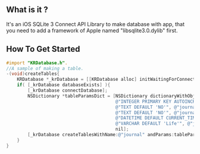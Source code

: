 ## What is it ?

It's an iOS SQLite 3 Connect API Library to make database with app, that you need to add a framework of Apple named "libsqlite3.0.dylib" first.

## How To Get Started

``` objective-c
#import "KRDatabase.h".
//A sample of making a table.
-(void)createTables{
	KRDatabase *_krDatabase = [[KRDatabase alloc] initWaitingForConnection];
	if( [_krDatabase databaseExists] ){
		[_krDatabase connectDatabase];
		NSDictionary *tableParamsDict = [NSDictionary dictionaryWithObjectsAndKeys:
                                         @"INTEGER PRIMARY KEY AUTOINCREMENT", @"journal_id",
                                         @"TEXT DEFAULT 'NO'", @"journal_title",
                                         @"TEXT DEFAULT 'NO'", @"journal_desc",
                                         @"DATETIME DEFAULT CURRENT_TIMESTAMP", @"journal_date",
                                         @"VARCHAR DEFAULT 'Life'", @"journal_type",
                                         nil];
    	[_krDatabase createTablesWithName:@"journal" andParams:tableParamsDict];        
    }
}
```

